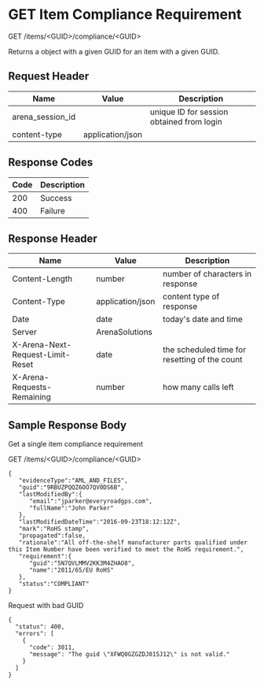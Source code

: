 # GET Item Compliance Requirement


GET /items/&lt;GUID&gt;/compliance/&lt;GUID&gt;

Returns a  object with a given GUID for an item with a given GUID.

## Request Header

| Name | Value | Description |
|  --- |  --- |  --- | 
| arena_session_id |   | unique ID for session obtained from login |
| content\-type | application/json |   |

## Response Codes

| Code | Description |
|  --- |  --- | 
| 200 | Success |
| 400 | Failure |

## Response Header

| Name | Value | Description |
|  --- |  --- |  --- | 
| Content\-Length | number | number of characters in response |
| Content\-Type | application/json | content type of response |
| Date | date | today's date and time |
| Server | ArenaSolutions |   |
| X\-Arena\-Next\-Request\-Limit\-Reset  | date | the scheduled time for resetting of the count |
| X\-Arena\-Requests\-Remaining  | number | how many calls left |

## Sample Response Body
Get a single item compliance requirement



GET /items/&lt;GUID&gt;/compliance/&lt;GUID&gt;

```
{  
   "evidenceType":"AML_AND_FILES",
   "guid":"9RBUZPQQZ6OO7QV0DS6B",
   "lastModifiedBy":{  
      "email":"jparker@everyroadgps.com",
      "fullName":"John Parker"
   },
   "lastModifiedDateTime":"2016-09-23T18:12:12Z",
   "mark":"RoHS stamp",
   "propagated":false,
   "rationale":"All off-the-shelf manufacturer parts qualified under this Item Number have been verified to meet the RoHS requirement.",
   "requirement":{  
      "guid":"5N7QVLMMV2KK3M4ZHAO8",
      "name":"2011/65/EU RoHS"
   },
   "status":"COMPLIANT"
}
```
Request with bad GUID

```
{
  "status": 400,
  "errors": [
    {
      "code": 3011,
      "message": "The guid \"XFWQ0GZGZDJ015J12\" is not valid."
    }
  ]
}
```
